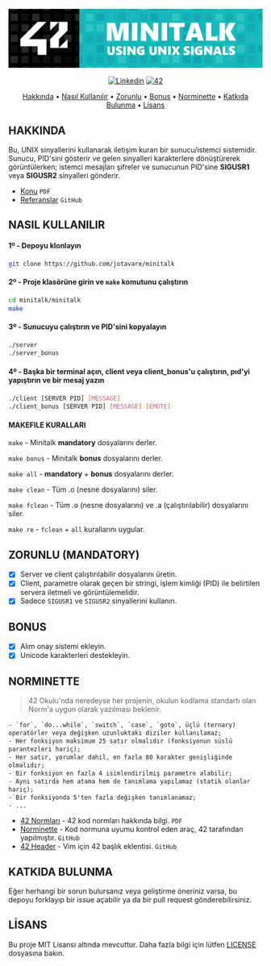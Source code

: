 <p align="center">
  <img src="https://github.com/jotavare/jotavare/blob/main/42/banners/piscine_and_common_core/github_piscine_and_common_core_banner_minitalk.png">
</p>

<p align="center">
	<a href='https://www.linkedin.com/in/joaoptoliveira' target="_blank"><img alt='Linkedin' src='https://img.shields.io/badge/LinkedIn-100000?style=flat-square&logo=Linkedin&logoColor=white&labelColor=0A66C2&color=0A66C2'/></a>
	<a href='https://profile.intra.42.fr/users/jotavare' target="_blank"><img alt='42' src='https://img.shields.io/badge/Porto-100000?style=flat-square&logo=42&logoColor=white&labelColor=000000&color=000000'/></a>
</p>

<p align="center">
	<a href="#hakkinda">Hakkında</a> •
	<a href="#nasıl-kullanılır">Nasıl Kullanılır</a> •
	<a href="#zorunlu">Zorunlu</a> •
	<a href="#bonus">Bonus</a> •
	<a href="#norminette">Norminette</a> •
	<a href="#katkida-bulunma">Katkıda Bulunma</a> •
	<a href="#lisans">Lisans</a>
</p>

## HAKKINDA
Bu, UNIX sinyallerini kullanarak iletişim kuran bir sunucu/istemci sistemidir. Sunucu, PID'sini gösterir ve gelen sinyalleri karakterlere dönüştürerek görüntülerken; istemci mesajları şifreler ve sunucunun PID'sine **SIGUSR1** veya **SIGUSR2** sinyalleri gönderir.

- [Konu](https://github.com/jotavare/minitalk/blob/master/subject/en_subject_minitalk.pdf) `PDF`
- [Referanslar](https://github.com/jotavare/42-resources#02-minitalk) `GitHub`

## NASIL KULLANILIR
#### 1º - Depoyu klonlayın
```bash
git clone https://github.com/jotavare/minitalk
```

#### 2º - Proje klasörüne girin ve `make` komutunu çalıştırın
```bash
cd minitalk/minitalk
make
```

#### 3º - Sunucuyu çalıştırın ve PID'sini kopyalayın
```bash
./server
./server_bonus
```

#### 4º - Başka bir terminal açın, client veya client_bonus'u çalıştırın, pıd'yi yapıştırın ve bir mesaj yazın
```bash
./client [SERVER PID] [MESSAGE]
./client_bonus [SERVER PID] [MESSAGE] [EMOTE]
```

#### MAKEFILE KURALLARI

`make` - Minitalk **mandatory** dosyalarını derler.

`make bonus` - Minitalk **bonus** dosyalarını derler.

`make all` - **mandatory** + **bonus** dosyalarını derler.

`make clean` - Tüm .o (nesne dosyalarını) siler.

`make fclean` - Tüm .o (nesne dosyalarını) ve .a (çalıştırılabilir) dosyalarını siler.

`make re` - `fclean` + `all` kurallarını uygular.

## ZORUNLU (MANDATORY)
- [x] Server ve client çalıştırılabilir dosyalarını üretin.
- [x] Client, parametre olarak geçen bir stringi, işlem kimliği (PID) ile belirtilen servera iletmeli ve görüntülemelidir.
- [x] Sadece `SIGUSR1` ve `SIGUSR2` sinyallerini kullanın.

## BONUS
- [x] Alım onay sistemi ekleyin.
- [x] Unicode karakterleri destekleyin.

## NORMINETTE
> 42 Okulu'nda neredeyse her projenin, okulun kodlama standartı olan Norm'a uygun olarak yazılması beklenir.

```
- `for`, `do...while`, `switch`, `case`, `goto`, üçlü (ternary) operatörler veya değişken uzunluktaki diziler kullanılamaz;
- Her fonksiyon maksimum 25 satır olmalıdır (fonksiyonun süslü parantezleri hariç);
- Her satır, yorumlar dahil, en fazla 80 karakter genişliğinde olmalıdır;
- Bir fonksiyon en fazla 4 isimlendirilmiş parametre alabilir;
- Aynı satırda hem atama hem de tanımlama yapılamaz (statik olanlar hariç);
- Bir fonksiyonda 5'ten fazla değişken tanımlanamaz;
- ...
```


* [42 Normları](https://github.com/42School/norminette/blob/master/pdf/en.norm.pdf) - 42 kod normları hakkında bilgi. `PDF`
* [Norminette](https://github.com/42School/norminette) - Kod normuna uyumu kontrol eden araç, 42 tarafından yapılmıştır. `GitHub`
* [42 Header](https://github.com/42Paris/42header) - Vim için 42 başlık eklentisi. `GitHub`

## KATKIDA BULUNMA

Eğer herhangi bir sorun bulursanız veya geliştirme öneriniz varsa, bu depoyu forklayıp bir issue açabilir ya da bir pull request gönderebilirsiniz.

## LİSANS

Bu proje MIT Lisansı altında mevcuttur. Daha fazla bilgi için lütfen [LICENSE](https://github.com/jotavare/minitalk/blob/master/LICENSE) dosyasına bakın.
